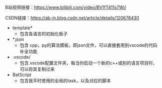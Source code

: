 B站视频链接：https://www.bilibili.com/video/BV1fT411s7Wi/

CSDN链接：https://ab-in.blog.csdn.net/article/details/120678430



* template*
  * 包含各语言的初始化板子
* *.json
  * 包含 cpp，py的算法模板，即json文件，可以直接套用到vscode的代码补全功能
* .vscode/
  * 包含.vscode配置文件夹，每当你启动一个新的c++或别的语言项目时，可以将其复制过来
* BatScript
  * 包含我平时使用的全局的task，以及对应的脚本